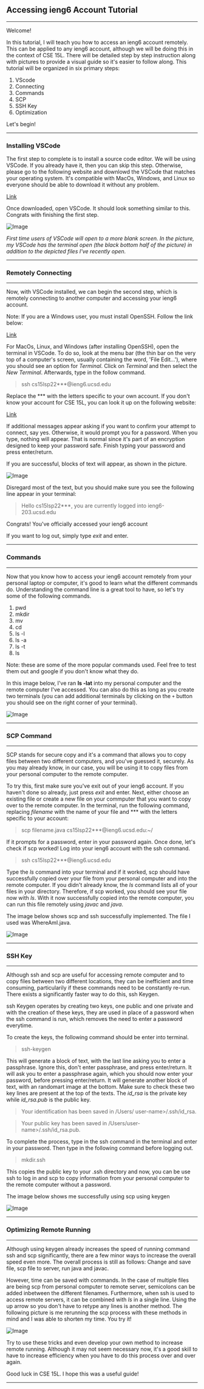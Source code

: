 
## **Accessing ieng6 Account Tutorial** 

--- 

Welcome! 

In this tutorial, I will teach you how to access an ieng6 account remotely. This can be applied to any ieng6 account, although we will be doing this in the context of CSE 15L. There will be detailed step by step instruction along with pictures to provide a visual guide so it's easier to follow along. This tutorial will be organized in six primary steps: 

1. VScode 
2. Connecting 
3. Commands 
4. SCP 
5. SSH Key 
6. Optimization

Let's begin! 

--- 
### **Installing VSCode** 

The first step to complete is to install a source code editor. We will be using VSCode. If you already have it, then you can skip this step. Otherwise, please go to the following website and downlowd the VSCode that matches your operating system. It's compatible with MacOs, Windows, and Linux so everyone should be able to download it without any problem. 

[Link](https://code.visualstudio.com/download)

Once downloaded, open VSCode. It should look something similar to this. Congrats with finishing the first step. 

![Image](vscodess.png)

*First time users of VSCode will open to a more blank screen. In the picture, my VSCode has the terminal open (the black bottom half of the picture) in addition to the depicted files I've recently open.*

--- 

### **Remotely Connecting** ###
---

Now, with VSCode installed, we can begin the second step, which is remotely connecting to another computer and accessing your ieng6 account. 

Note: If you are a Windows user, you must install OpenSSH. Follow the link below: 


[Link](https://docs.microsoft.com/en-us/windows-server/administration/openssh/openssh_install_firstuse)

For MacOs, Linux, and Windows (after installing OpenSSH), open the terminal in VSCode. To do so, look at the menu bar (the thin bar on the very top of a computer's screen, usually containing the word, 'File Edit...'), where you should see an option for *Terminal*. Click on *Terminal* and then select the *New Terminal*. Afterwards, type in the follow command. 


>ssh cs15lsp22***@ieng6.ucsd.edu



Replace the *** with the letters specific to your own account. If you don't know your account for CSE 15L, you can look it up on the following website: 

[Link](https://sdacs.ucsd.edu/~icc/index.php)

If additional messages appear asking if you want to confirm your attempt to connect, say yes. Otherwise, it would prompt you for a password. When you type, nothing will appear. That is normal since it's part of an encryption designed to keep your password safe. Finish typing your password and press enter/return. 

If you are successful, blocks of text will appear, as shown in the picture. 

![Image](remoteloginss.png)

Disregard most of the text, but you should make sure you see the following line appear in your terminal: 

>Hello cs15lsp22***, you are currently logged into ieng6-203.ucsd.edu 


Congrats! You've officially accessed your ieng6 account 

If you want to log out, simply type *exit* and enter. 

--- 

### **Commands** ### 
---
Now that you know how to access your ieng6 account remotely from your personal laptop or computer, it's good to learn what the different commands do. Understanding the command line is a great tool to have, so let's try some of the following commands. 

1. pwd
1. mkdir
1. mv
1. cd
2. ls -l
3. ls -a
4. ls -t 
5. ls 

Note: these are some of the more popular commands used. Feel free to test them out and google if you don't know what they do. 

In this image below, I've ran **Is -lat** into my personal computer and the remote computer I've accessed. You can also do this as long as you create two terminals (you can add additional terminals by clicking on the `+` button you should see on the right corner of your terminal). 

![Image](commandsss.png)

--- 

### **SCP Command** ###
---

SCP stands for secure copy and it's a command that allows you to copy files between two different computers, and you've guessed it, securely. As you may already know, in our case, you will be using it to copy files from your personal computer to the remote computer. 

To try this, first make sure you've exit out of your ieng6 account. If you haven't done so already, just press *exit* and enter. Next, either choose an existing file or create a new file on your commputer that you want to copy over to the remote computer. In the terminal, run the following command, replacing *filename* with the name of your file and *** with the letters specific to your account: 

> scp filename.java cs15lsp22***@ieng6.ucsd.edu:~/

If it prompts for a password, enter in your password again. Once done, let's check if scp worked! Log into your ieng6 account with the ssh command. 

>ssh cs15lsp22***@ieng6.ucsd.edu


Type the *ls* command into your terminal and if it worked, scp should have successfully copied over your file from your personal computer and into the remote computer. If you didn't already know, the *ls* command lists all of your files in your directory. Therefore, if scp worked, you should see your file now with *ls*. With it now successfully copied into the remote computer, you can run this file remotely using *javac* and *java*. 

The image below shows scp and ssh successfully implemented. The file I used was WhereAmI.java.

![Image](scp.png)

---

### **SSH Key** ###
----

Although ssh and scp are useful for accessing remote computer and to copy files between two different locations, they can be inefficient and time consuming, particularily if these commands need to be constantly re-run. There exists a significantly faster way to do this, ssh Keygen. 

ssh Keygen operates by creating two keys, one public and one private and with the creation of these keys, they are used in place of a password when the ssh command is run, which removes the need to enter a password everytime. 

To create the keys, the following command should be enter into terminal. 
>ssh-keygen

This will generate a block of text, with the last line asking you to enter a passphrase. Ignore this, don't enter passphrase, and press enter/return. It will ask you to enter a passphrase again, which you should now enter your password, before pressing enter/return. It will generate another block of text, with an randomart image at the bottom. Make sure to check these two key lines are present at the top of the texts. The *id_rsa* is the private key while *id_rsa.pub* is the public key.

>Your identification has been saved in /Users/
user-name>/.ssh/id_rsa.

>Your public key has been saved in /Users/user-name>/.ssh/id_rsa.pub.

To complete the process, type in the ssh command in the terminal and enter in your password. Then type in the following command before logging out. 
> mkdir.ssh 

This copies the public key to your .ssh directory and now, you can be use ssh to log in and scp to copy information from your personal computer to the remote computer without a password. 

The image below shows me successfully using scp using keygen 

![Image](keygen.png)

---

### **Optimizing Remote Running** ###
---

Although using keygen already increases the speed of running command ssh and scp significantly, there are a few minor ways to increase the overall speed even more. The overall process is still as follows: 
Change and save file, scp file to server, run java and javac. 

However, time can be saved with commands. In the case of multiple files are being scp from personal computer to remote server, semicolons can be added inbetween the different filenames. Furthermore, when ssh is used to access remote servers, it can be combined with *ls* in a single line. Using the up arrow so you don't have to retype any lines is another method. The following picture is me rerunning the scp process with these methods in mind and I was able to shorten my time. You try it! 

![Image](rerun.png)

Try to use these tricks and even develop your own method to increase remote running. Although it may not seem necessary now, it's a good skill to have to increase efficiency when you have to do this process over and over again. 

Good luck in CSE 15L. I hope this was a useful guide! 

---







